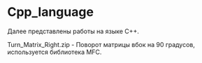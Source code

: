 # Cpp_language
Далее представлены работы на языке C++.

Turn_Matrix_Right.zip - Поворот матрицы вбок на 90 градусов, используется библиотека MFC.
